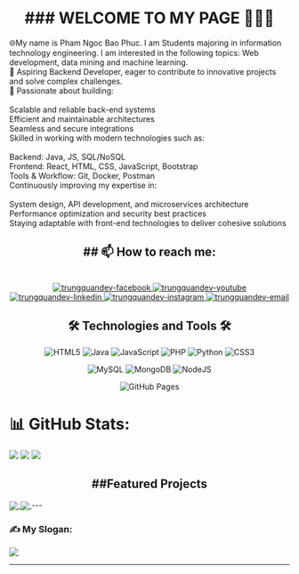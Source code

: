 <h1 align="center">### WELCOME TO MY PAGE 👋👋👋</h1>
🌐My name is Pham Ngoc Bao Phuc. I am Students majoring in information technology engineering. I am interested in the following topics: Web development, data mining and machine learning.<br>🎯 Aspiring Backend Developer, eager to contribute to innovative projects and solve complex challenges.<br>🚀 Passionate about building:<br><br>Scalable and reliable back-end systems<br>Efficient and maintainable architectures<br>Seamless and secure integrations<br>Skilled in working with modern technologies such as:<br><br>Backend: Java, JS, SQL/NoSQL <br>Frontend: React, HTML, CSS, JavaScript, Bootstrap<br>Tools & Workflow: Git, Docker, Postman <br>Continuously improving my expertise in:<br><br>System design, API development, and microservices architecture<br>Performance optimization and security best practices<br>Staying adaptable with front-end technologies to deliver cohesive solutions<br>
<h2 align="center">## 📫 How to reach me:</h2>
<br>
<!-- https://icons8.com -->
<div align="center">
 
  <a href="https://www.facebook.com/baorphucs.pn/" target="blank">
    <img src="https://img.icons8.com/bubbles/100/000000/facebook-new.png" alt="trungquandev-facebook" />
  </a>
  <a href="#" target="blank">
    <img src="https://img.icons8.com/bubbles/100/000000/youtube-squared.png" alt="trungquandev-youtube" />
  </a>
  <a href="#" target="blank">
    <img src="https://img.icons8.com/bubbles/100/000000/linkedin.png" alt="trungquandev-linkedin" />
  </a>
  <a href="https://www.instagram.com/baorphucs.pn/" target="blank">
    <img src="https://img.icons8.com/bubbles/100/000000/instagram.png" alt="trungquandev-instagram" />
  </a>
  <a href="doccode.2021@gmail.com" target="top">
    <img src="https://img.icons8.com/bubbles/100/000000/apple-mail.png" alt="trungquandev-email" />
  </a>
</div>
<h2 align="center">🛠 Technologies and Tools 🛠</h2>
<div align="center">
 <img src="https://img.shields.io/badge/html5-%23E34F26.svg?style=for-the-badge&logo=html5&logoColor=white" alt="HTML5">
  <img src="https://img.shields.io/badge/java-%23ED8B00.svg?style=for-the-badge&logo=openjdk&logoColor=white" alt="Java">
  <img src="https://img.shields.io/badge/javascript-%23323330.svg?style=for-the-badge&logo=javascript&logoColor=%23F7DF1E" alt="JavaScript">
  <img src="https://img.shields.io/badge/php-%23777BB4.svg?style=for-the-badge&logo=php&logoColor=white" alt="PHP">
  <img src="https://img.shields.io/badge/python-3670A0?style=for-the-badge&logo=python&logoColor=ffdd54" alt="Python">
  <img src="https://img.shields.io/badge/css3-%231572B6.svg?style=for-the-badge&logo=css3&logoColor=white" alt="CSS3">
  
  ![MySQL](https://img.shields.io/badge/mysql-4479A1.svg?style=for-the-badge&logo=mysql&logoColor=white)
  ![MongoDB](https://img.shields.io/badge/MongoDB-%234ea94b.svg?style=for-the-badge&logo=mongodb&logoColor=white)
  ![NodeJS](https://img.shields.io/badge/node.js-6DA55F?style=for-the-badge&logo=node.js&logoColor=white)


  
  ![GitHub Pages](https://img.shields.io/badge/github%20pages-121013?style=for-the-badge&logo=github&logoColor=white)
</div>

# 📊 GitHub Stats:
![](https://github-readme-stats.vercel.app/api?username=baorphucs&theme=calm_pink&hide_border=false&include_all_commits=false&count_private=false)
 ![](https://github-readme-streak-stats.herokuapp.com/?user=baorphucs&theme=calm_pink&hide_border=false)
![](https://github-readme-stats.vercel.app/api/top-langs/?username=baorphucs&theme=calm_pink&hide_border=false&include_all_commits=false&count_private=false&layout=compact)
<h2 align="center">##Featured Projects</h2>
<a href="https://github.com/baorphucs/Phone-sales-website">
  <img align="center" src="https://github-readme-stats.vercel.app/api/pin/?username=baorphucs&repo=Phone-sales-website&theme=radical" />
</a>
<a href="https://github.com/baorphucs/WebFilm_ReactJS_NodeJS">
  <!-- Change the `github-readme-stats.anuraghazra1.vercel.app` to `github-readme-stats.vercel.app`  -->
   <img align="center" src="https://github-readme-stats.vercel.app/api/pin/?username=baorphucs&repo=WebFilm_ReactJS_NodeJS&theme=merko" />
</a>
---

### ✍️ My Slogan:
![](https://quotes-github-readme.vercel.app/api?type=horizontal&theme=tokyonight)

---

